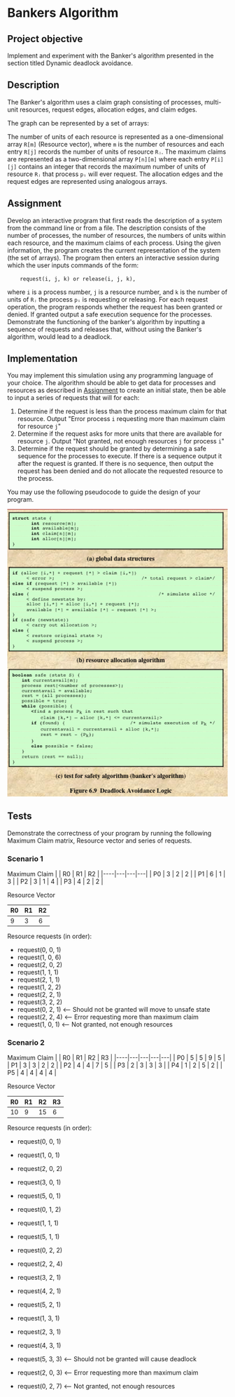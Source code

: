 # Bankers Algorithm

## Project objective
Implement and experiment with the Banker's algorithm presented in the section titled Dynamic deadlock avoidance.

## Description
The Banker's algorithm uses a claim graph consisting of processes, multi-unit resources, request edges, allocation edges, and claim edges.

The graph can be represented by a set of arrays:

The number of units of each resource is represented as a one-dimensional array `R[m]` (Resource vector), where `m` is the number of resources and each entry `R[j]` records the number of units of resource `Rⱼ`.
The maximum claims are represented as a two-dimensional array `P[n][m]` where each entry `P[i][j]` contains an integer that records the maximum number of units of resource `Rⱼ` that process `pᵢ` will ever request.
The allocation edges and the request edges are represented using analogous arrays.

## Assignment
Develop an interactive program that first reads the description of a system from the command line or from a file. The description consists of the number of processes, the number of resources, the numbers of units within each resource, and the maximum claims of each process.
Using the given information, the program creates the current representation of the system (the set of arrays).
The program then enters an interactive session during which the user inputs commands of the form:

        request(i, j, k) or release(i, j, k),

where `i` is a process number, `j` is a resource number, and `k` is the number of units of `Rⱼ` the process `pᵢ` is requesting or releasing.
For each request operation, the program responds whether the request has been granted or denied. If granted output a safe execution sequence for the processes.
Demonstrate the functioning of the banker's algorithm by inputting a sequence of requests and releases that, without using the Banker's algorithm, would lead to a deadlock.

## Implementation

You may implement this simulation using any programming language of your choice. The algorithm should be able to get data for processes and resources as described in [Assignment](##Assignment) to create an initial state, then be able to input a series of requests that will for each:

1. Determine if the request is less than the process maximum claim for that resource. Output "Error process `i` requesting more than maximum claim for resource `j`"
2. Determine if the request asks for more units that there are available for resource `j`. Output "Not granted, not enough resources `j` for process `i`"
3. Determine if the request should be granted by determining a safe sequence for the processes to execute. If there is a sequence output it after the request is granted. If there is no sequence, then output the request has been denied and do not allocate the requested resource to the process.

You may use the following pseudocode to guide the design of your program.

![Bankers Algorithm](bankers.PNG)


## Tests

Demonstrate the correctness of your program by running the following Maximum Claim matrix, Resource vector and series of requests.

### Scenario 1

Maximum Claim
|  | R0 | R1 | R2 |
|----|---|---|---|
| P0 | 3 | 2 | 2 |
| P1 | 6 | 1 | 3 |
| P2 | 3 | 1 | 4 |
| P3 | 4 | 2 | 2 |

Resource Vector

| R0 | R1 | R2 |
|----|---|---|
| 9 | 3 | 6 |

Resource requests (in order):
* request(0, 0, 1)
* request(1, 0, 6)
* request(2, 0, 2)
* request(1, 1, 1)
* request(2, 1, 1)
* request(1, 2, 2)
* request(2, 2, 1)
* request(3, 2, 2)
* request(0, 2, 1) <-- Should not be granted will move to unsafe state
* request(2, 2, 4) <-- Error requesting more than maximum claim
* request(1, 0, 1) <-- Not granted, not enough resources


### Scenario 2

Maximum Claim
|  | R0 | R1 | R2 | R3 |
|----|---|---|---|---|
| P0 | 5 | 5 | 9 | 5 |
| P1 | 3 | 3 | 2 | 2 |
| P2 | 4 | 4 | 7 | 5 |
| P3 | 2 | 3 | 3 | 3 |
| P4 | 1 | 2 | 5 | 2 |
| P5 | 4 | 4 | 4 | 4 |

Resource Vector

| R0 | R1 | R2 | R3 |
|----|---|---|---|
| 10 | 9 | 15 | 6 |

Resource requests (in order):
* request(0, 0, 1)
* request(1, 0, 1)
* request(2, 0, 2)
* request(3, 0, 1)
* request(5, 0, 1)

* request(0, 1, 2)
* request(1, 1, 1)
* request(5, 1, 1)

* request(0, 2, 2)
* request(2, 2, 4)
* request(3, 2, 1)
* request(4, 2, 1)
* request(5, 2, 1)

* request(1, 3, 1)
* request(2, 3, 1)
* request(4, 3, 1)

* request(5, 3, 3) <-- Should not be granted will cause deadlock
* request(2, 0, 3) <-- Error requesting more than maximum claim
* request(0, 2, 7) <-- Not granted, not enough resources
